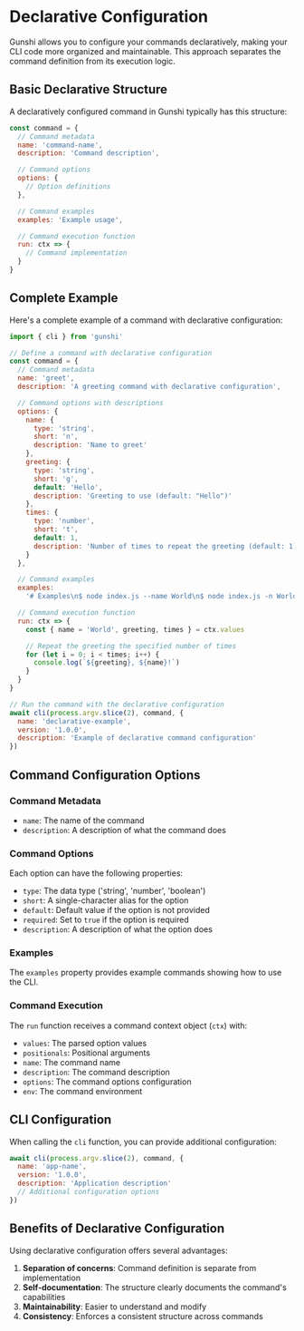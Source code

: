 # Declarative Configuration

Gunshi allows you to configure your commands declaratively, making your CLI code more organized and maintainable. This approach separates the command definition from its execution logic.

## Basic Declarative Structure

A declaratively configured command in Gunshi typically has this structure:

```js
const command = {
  // Command metadata
  name: 'command-name',
  description: 'Command description',

  // Command options
  options: {
    // Option definitions
  },

  // Command examples
  examples: 'Example usage',

  // Command execution function
  run: ctx => {
    // Command implementation
  }
}
```

## Complete Example

Here's a complete example of a command with declarative configuration:

```js
import { cli } from 'gunshi'

// Define a command with declarative configuration
const command = {
  // Command metadata
  name: 'greet',
  description: 'A greeting command with declarative configuration',

  // Command options with descriptions
  options: {
    name: {
      type: 'string',
      short: 'n',
      description: 'Name to greet'
    },
    greeting: {
      type: 'string',
      short: 'g',
      default: 'Hello',
      description: 'Greeting to use (default: "Hello")'
    },
    times: {
      type: 'number',
      short: 't',
      default: 1,
      description: 'Number of times to repeat the greeting (default: 1)'
    }
  },

  // Command examples
  examples:
    '# Examples\n$ node index.js --name World\n$ node index.js -n World -g "Hey there" -t 3',

  // Command execution function
  run: ctx => {
    const { name = 'World', greeting, times } = ctx.values

    // Repeat the greeting the specified number of times
    for (let i = 0; i < times; i++) {
      console.log(`${greeting}, ${name}!`)
    }
  }
}

// Run the command with the declarative configuration
await cli(process.argv.slice(2), command, {
  name: 'declarative-example',
  version: '1.0.0',
  description: 'Example of declarative command configuration'
})
```

## Command Configuration Options

### Command Metadata

- `name`: The name of the command
- `description`: A description of what the command does

### Command Options

Each option can have the following properties:

- `type`: The data type ('string', 'number', 'boolean')
- `short`: A single-character alias for the option
- `default`: Default value if the option is not provided
- `required`: Set to `true` if the option is required
- `description`: A description of what the option does

### Examples

The `examples` property provides example commands showing how to use the CLI.

### Command Execution

The `run` function receives a command context object (`ctx`) with:

- `values`: The parsed option values
- `positionals`: Positional arguments
- `name`: The command name
- `description`: The command description
- `options`: The command options configuration
- `env`: The command environment

## CLI Configuration

When calling the `cli` function, you can provide additional configuration:

```js
await cli(process.argv.slice(2), command, {
  name: 'app-name',
  version: '1.0.0',
  description: 'Application description'
  // Additional configuration options
})
```

## Benefits of Declarative Configuration

Using declarative configuration offers several advantages:

1. **Separation of concerns**: Command definition is separate from implementation
2. **Self-documentation**: The structure clearly documents the command's capabilities
3. **Maintainability**: Easier to understand and modify
4. **Consistency**: Enforces a consistent structure across commands
